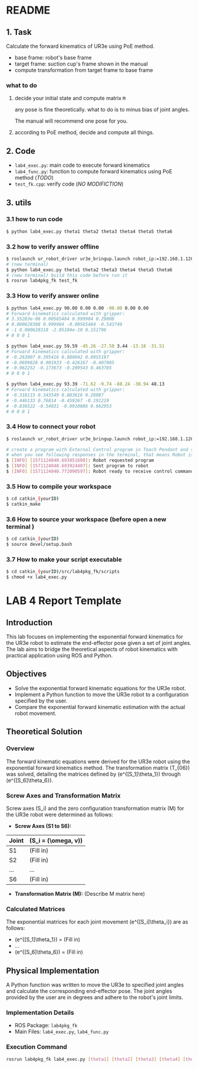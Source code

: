# README

## 1. Task

Calculate the forward kinematics of UR3e using PoE method.

- base frame: robot's base frame 
- target frame: suction cup's frame shown in the manual
- compute transformation from target frame to base frame

### what to do 

1. decide your initial state and compute matrix `M`

   any pose is fine theoretically. what to do is to minus bias of joint angles.

   The manual will recommend one pose for you.

2. according to PoE method, decide and compute all things.

## 2. Code

- `lab4_exec.py`: main code to execute forward kinematics
- `lab4_func.py`: function to compute forward kinematics using PoE method (*TODO*)
- `test_fk.cpp`: verify code (*NO MODIFICTION*)

## 3. utils

### 3.1 how to run code

```bash
$ python lab4_exec.py theta1 theta2 theta3 theta4 theta5 theta6
```

### 3.2 how to verify answer offline

```bash
$ roslaunch ur_robot_driver ur3e_bringup.launch robot_ip:=192.168.1.120
# (new terminal)
$ python lab4_exec.py theta1 theta2 theta3 theta4 theta5 theta6
# (new terminal) build this code before run it
$ rosrun lab4pkg_fk test_fk
```

### 3.3 How to verify answer online

```bash
$ python lab4_exec.py 90.00 0.00 0.00 -90.00 0.00 0.00
# Forward kinematics calculated with gripper: 
# 3.55283e-06 0.00565484 0.999984 0.29008
# 0.000628308 0.999984 -0.00565484 -0.543749
# -1 0.000628318 -2.05104e-10 0.151796
# 0 0 0 1

$ python lab4_exec.py 59.59 -45.26 -27.50 3.44 -13.18 -31.51
# Forward kinematics calculated with gripper: 
# -0.263007 0.395416 0.880042 0.0955197
# -0.0699828 0.901933 -0.426167 -0.407005
# -0.962252 -0.173673 -0.209543 0.463785
# 0 0 0 1

$ python lab4_exec.py 93.39 -71.62 -9.74 -88.24 -30.94 48.13
# Forward kinematics calculated with gripper: 
# -0.318115 0.343549 0.883616 0.28087
# -0.446133 0.76814 -0.459267 -0.191219
# -0.836522 -0.54031 -0.0910886 0.662953
# 0 0 0 1
```

### 3.4 How to connect your robot

```bash
$ roslaunch ur_robot_driver ur3e_bringup.launch robot_ip:=192.168.1.120

# create a program with External Control program in Teach Pendant and start program after launching the driver.
# when you see following responses in the terminal, that means Robot is ready!
$ [INFO] [1571124040.693851608]: Robot requested program
$ [INFO] [1571124040.693924407]: Sent program to robot
$ [INFO] [1571124040.772090597]: Robot ready to receive control commands.
```

### 3.5 How to compile your workspace

```bash
$ cd catkin_(yourID)
$ catkin_make
```

### 3.6 How to source your workspace (before open a new terminal )

```bash
$ cd catkin_(yourID)
$ source devel/setup.bash
```

### 3.7 How to make your script executable

```bash
$ cd catkin_(yourID)/src/lab4pkg_fk/scripts 
$ chmod +x lab4_exec.py
```







# LAB 4 Report Template

## Introduction

This lab focuses on implementing the exponential forward kinematics for the UR3e robot to estimate the end-effector pose given a set of joint angles. The lab aims to bridge the theoretical aspects of robot kinematics with practical application using ROS and Python.

## Objectives

- Solve the exponential forward kinematic equations for the UR3e robot.
- Implement a Python function to move the UR3e robot to a configuration specified by the user.
- Compare the exponential forward kinematic estimation with the actual robot movement.

## Theoretical Solution

### Overview

The forward kinematic equations were derived for the UR3e robot using the exponential forward kinematics method. The transformation matrix \(T_{06}\) was solved, detailing the matrices defined by \(e^{[S_1]\theta_1}\) through \(e^{[S_6]\theta_6}\).

### Screw Axes and Transformation Matrix

Screw axes \(S_i\) and the zero configuration transformation matrix \(M\) for the UR3e robot were determined as follows:

- **Screw Axes (S1 to S6):**

| Joint | \(S_i = (\omega, v)\) |
| ----- | --------------------- |
| S1    | (Fill in)             |
| S2    | (Fill in)             |
| ...   | ...                   |
| S6    | (Fill in)             |

- **Transformation Matrix (M):** (Describe M matrix here)

### Calculated Matrices

The exponential matrices for each joint movement \(e^{[S_i]\theta_i}\) are as follows:

- \(e^{[S_1]\theta_1}\) = (Fill in)
- ...
- \(e^{[S_6]\theta_6}\) = (Fill in)

## Physical Implementation

A Python function was written to move the UR3e to specified joint angles and calculate the corresponding end-effector pose. The joint angles provided by the user are in degrees and adhere to the robot's joint limits.

### Implementation Details

- ROS Package: `lab4pkg_fk`
- Main Files: `lab4_exec.py`, `lab4_func.py`

### Execution Command

```bash
rosrun lab4pkg_fk lab4_exec.py [theta1] [theta2] [theta3] [theta4] [theta5] [theta6]
